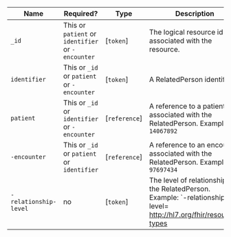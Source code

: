  Name|Required?|Type|Description
-----------------------|----------------------------------------------------------|---------------|---------------------------------------------------------------------------------------------------------------
 `_id`|This or `patient` or `identifier` or `-encounter`|[`token`]|The logical resource id associated with the resource.
 `identifier`|This or `_id` or `patient` or `-encounter`|[`token`]|A RelatedPerson identifier.
 `patient`|This or `_id` or `identifier` or `-encounter`|[`reference`]|A reference to a patient associated with the RelatedPerson. Example: `14067892`
 `-encounter`|This or `_id` or `patient` or `identifier`|[`reference`]|A reference to an encounter associated with the RelatedPerson. Example: `97697434`
`-relationship-level`|no|[`token`]|The level of relationship for the RelatedPerson. Example: `-relationship-level= http://hl7.org/fhir/resource-types|Patient`
